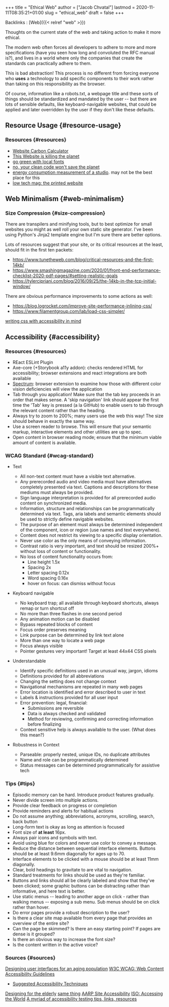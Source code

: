 +++
title = "Ethical Web"
author = ["Jacob Chvatal"]
lastmod = 2020-11-11T08:35:21+01:00
slug = "ethical_web"
draft = false
+++

Backlinks
: [Web]({{< relref "web" >}})

Thoughts on the current state of the web and taking action to make it more ethical.

The modern web often forces all developers to adhere to more and more specifications (have you seen how long and convoluted the RFC manual is?), and lives in a world where only the companies that create the standards can practically adhere to them.

This is bad abstraction! This process is no different from forcing everyone who **uses** a technology to add specific components to their work rather than taking on this responsibility as the browser.

Of course, information like a robots.txt, a webpage title and these sorts of things should be standardized and mandated by the user -- but there are lots of sensible defaults, like keyboard-navigable websites, that could be applied and later overridden by the user if they don't like these defaults.


## Resource Usage {#resource-usage}


### Resources {#resources}

-   [Website Carbon Calculator](https://www.websitecarbon.com/)
-   [This Website is killing the planet](https://visitmy.website/2020/07/13/this-website-is-killing-the-planet/)
-   [go green with local fonts](https://kevq.uk/how-local-fonts-can-save-the-environment)
-   [no, your clean code won't save the planet](https://buttondown.email/hillelwayne/archive/no-your-clean-code-wont-save-the-planet/)
-   [energy consumption measurement of a studio](https://joanielemercier.com/energy-consumption/%20). may not be the best place for this
-   [low tech mag: the printed website](https://www.notechmagazine.com/low-tech-magazine-the-printed-website)


## Web Minimalism {#web-minimalism}


### Size Compression {#size-compression}

There are transpilers and minifying tools, but to best optimize for small websites you might as well roll your own static site generator. I've been using Python's Jinja2 template engine but I'm sure there are better options.

Lots of resources suggest that your site, or its critical resources at the least, should fit in the first ten packets:

-   <https://www.tunetheweb.com/blog/critical-resources-and-the-first-14kb/>
-   <https://www.smashingmagazine.com/2020/01/front-end-performance-checklist-2020-pdf-pages/#setting-realistic-goals>
-   <https://tylercipriani.com/blog/2016/09/25/the-14kb-in-the-tcp-initial-window/>

There are obvious performance improvements to some actions as well:

-   <https://blog.logrocket.com/improve-site-performance-inlining-css/>
-   <https://www.filamentgroup.com/lab/load-css-simpler/>

[writing css with accessibility in mind](https://www.matuzo.at/blog/writing-even-more-css-with-accessibility-in-mind-user-preferences/)


## Accessibility {#accessibility}


### Resources {#resources}

-   REact ESLint Plugin
-   Axe-core (+Storybook a11y addon): checks rendered HTML for accessibility; browser extensions and react integrations are both available
-   [Spectrum](https://chrome.google.com/webstore/detail/spectrum/ofclemegkcmilinpcimpjkfhjfgmhieb/related): browser extension to examine how those with different color vision deficiencies will view the application
-   Tab through you application! Make sure that the tab key proceeds in an order that makes sense. A 'skip navigation' link should appear the first time the 'Tab' key is pressed (a la GitHub) to enable users to tab through the relevant content rather than the heading.
-   Always try to zoom to 200%; many users use the web this way! The size should behave in exactly the same way.
-   Use a screen reader to browse. This will ensure that your semantic markup, interactive elements and other utilities are up to spec.
-   Open content in browser reading mode; ensure that the minimum viable amount of content is available.


### WCAG Standard {#wcag-standard}

<!--list-separator-->

-  Text

    -   All non-text content must have a visible text alternative.
    -   Any prerecorded audio and video media must have alternatives completely presented via text. Captions and descriptions for these mediums must always be provided.
    -   Sign language interpretation is provided for all prerecorded audio content on synchronized media.
    -   Information, structure and relationships can be programmatically determined via text. Tags, aria labels and semantic elements should be used to strictly define navigable websites.
    -   The purpose of an element must always be determined independent of the component, icon or region (use names and text everywhere).
    -   Content does not restrict its viewing to a specific display orientation.
    -   Never use color as the only means of conveying information.
    -   Contrast ratio is very important, and text should be resized 200%+ without loss of content or functionality.
    -   No loss of content functionality occurs from:
        -   Line height 1.5x
        -   Spacing 2x
        -   Letter spacing 0.12x
        -   Word spacing 0.16x
        -   hover on focus: can dismiss without focus

<!--list-separator-->

-  Keyboard navigable

    -   No keyboard trap; all available through keyboard shortcuts, always remap or turn shortcut off
    -   No more than three flashes in one second period
    -   Any animation motion can be disabled
    -   Bypass repeated blocks of content
    -   Focus order preserves meaning
    -   Link purpose can be determined by link text alone
    -   More than one way to locate a web page
    -   Focus always visible
    -   Pointer gestures very important! Target at least 44x44 CSS pixels

<!--list-separator-->

-  Understandable

    -   Identify specific definitions used in an unusual way, jargon, idioms
    -   Definitions provided for all abbreviations
    -   Changing the setting does not change context
    -   Navigational mechanisms are repeated in many web pages
    -   Error location is identified and error described to user in text
    -   Labels & instructions provided for all user input
    -   Error prevention: legal, financial:
        -   Submissions are reversible
        -   Data is always checked and validated
        -   Method for reviewing, confirming and correcting information before finalizing
    -   Context sensitive help is always available to the user. (What does this mean?)

<!--list-separator-->

-  Robustness in Context

    -   Parseable: properly nested, unique IDs, no duplicate attributes
    -   Name and role can be programmatically determined
    -   Status messages can be determined programmatically for assistive tech


### Tips {#tips}

-   Episodic memory can be hard. Introduce product features gradually.
-   Never divide screen into multiple actions.
-   Provide clear feedback on progress or completion
-   Provide reminders and alerts for habitual actions
-   Do not assume anything; abbreviations, acronyms, scrolling, search, back button
-   Long-form text is okay as long as attention is focused
-   Font size of **at least** 16px.
-   Always pair icons and symbols with text.
-   Avoid using blue for colors and never use color to convey a message.
-   Reduce the distance between sequential interface elements. Buttons should be at least 9.6mm diagonally for ages up to 70.
-   Interface elements to be clicked with a mouse should be at least 11mm diagonally.
-   Clear, bold headings to gravitate to are vital to navigation.
-   Standard treatments for links should be used as they're familiar.
-   Buttons and links should all be clearly labeled and show that they've been clicked; some graphic buttons can be distracting rather than informative, and here text is better.
-   Use static menus -- leading to another apge on click - rather than walking menus -- exposing a sub menu. Sub menus should be on click rather than hover.
-   Do error pages provide a robust description to the user?
-   Is there a clear site map available from every page that provides an overview of the entire site?
-   Can the page be skimmed? Is there an easy starting point? If pages are dense is it grouped?
-   Is there an obvious way to increase the font size?
-   Is the content written in the active voice?


### Sources {#sources}

[Designing user interfaces for an aging population](https://www.uxmatters.com/mt/archives/2017/04/designing-user-interfaces-for-an-aging-population.php)
[W3C WCAG: Web Content Accessibility Guidelines](https://www.w3.org/WAI/standards-guidelines/wcag/)

-   [Suggested Accessibility Techniques](https://www.w3.org/TR/2016/NOTE-WCAG20-TECHS-20160317/)

[Designing for the elderly](https://uxplanet.org/accessible-design-designing-for-the-elderly-41704a375b5d)
[same thing](https://www.smashingmagazine.com/2015/02/designing-digital-technology-for-the-elderly/)
[AARP Site Accessibility](http://assets.aarp.org/www.aarp.org%5F/articles/research/oww/AARP-50Sites.pdf)
[ISO: Accessing the World](https://www.iso.org/accessing-my-world.html)
[A myriad of accessibility testing tips, links, resources](https://blog.sapegin.me/all/accessibility-testing/)
